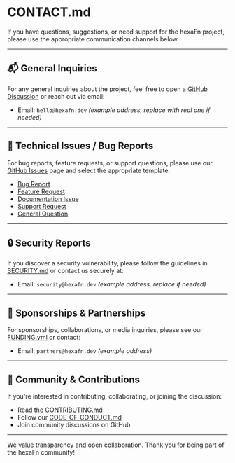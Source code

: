 <!--
SPDX-FileCopyrightText: 2025 Hüsamettin Arabacı
SPDX-License-Identifier: MIT
-->

# CONTACT.md

If you have questions, suggestions, or need support for the hexaFn project, please use the appropriate communication channels below.

---

## 📬 General Inquiries

For any general inquiries about the project, feel free to open a [GitHub Discussion](https://github.com/hexaFn/hexaFn/discussions) or reach out via email:

- Email: `hello@hexafn.dev` *(example address, replace with real one if needed)*

---

## 🐞 Technical Issues / Bug Reports

For bug reports, feature requests, or support questions, please use our [GitHub Issues](https://github.com/hexaFn/hexaFn/issues) page and select the appropriate template:

- [Bug Report](https://github.com/hexaFn/hexaFn/issues/new?template=bug-report.md)
- [Feature Request](https://github.com/hexaFn/hexaFn/issues/new?template=feature-request.md)
- [Documentation Issue](https://github.com/hexaFn/hexaFn/issues/new?template=documentation.md)
- [Support Request](https://github.com/hexaFn/hexaFn/issues/new?template=support.md)
- [General Question](https://github.com/hexaFn/hexaFn/issues/new?template=question.md)

---

## 🔒 Security Reports

If you discover a security vulnerability, please follow the guidelines in [SECURITY.md](../.github/SECURITY.md) or contact us securely at:

- Email: `security@hexafn.dev` *(example address, replace if needed)*

---

## 💼 Sponsorships & Partnerships

For sponsorships, collaborations, or media inquiries, please see our [FUNDING.yml](https://github.com/hexaFn/hexaFn/blob/main/.github/FUNDING.yml) or contact:

- Email: `partners@hexafn.dev` *(example address)*

---

## 👥 Community & Contributions

If you're interested in contributing, collaborating, or joining the discussion:

- Read the [CONTRIBUTING.md](../.github/CONTRIBUTING.md)
- Follow our [CODE_OF_CONDUCT.md](../.github/CODE_OF_CONDUCT.md)
- Join community discussions on GitHub

---

We value transparency and open collaboration. Thank you for being part of the hexaFn community!